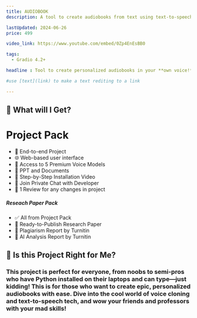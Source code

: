 ```yaml
---
title: AUDIOBOOK
description: A tool to create audiobooks from text using text-to-speech.

lastUpdated: 2024-06-26
price: 499

video_link: https://www.youtube.com/embed/0Zp4EnEsBB0

tags:
  - Gradio 4.2+

headline : Tool to create personalized audiobooks in your **own voice!** Add custom audio effects and background music to transform any text into an engaging auditory experience using [**RVC Real-Time Voice Cloning**](https://www.youtube.com/c/Fireship) and [**TTS Text-to-Speech**](https://www.youtube.com/c/Fireship). 

#use [text](link) to make a text rediting to a link 

---
```


## 🦄 What will I Get?

# Project Pack
- 🚀 End-to-end Project
- 🌐 Web-based user interface
- 🎤 Access to 5 Premium Voice Models
- 📄 PPT and Documents 
- 🎥 Step-by-Step Installation Video
- 💬 Join Private Chat with Developer
- 🔄 1 Review for any changes in project

##### Reseach Paper Pack
- ✅ All from Project Pack
- 📄 Ready-to-Publish Research Paper
- 📝 Plagiarism Report by Turnitin
- 🤖 AI Analysis Report by Turnitin





## 🤔 Is this Project Right for Me?

### This project is perfect for everyone, from noobs to semi-pros who have Python installed on their laptops and can type—just kidding! This is for those who want to create epic, personalized audiobooks with ease. Dive into the cool world of voice cloning and text-to-speech tech, and wow your friends and professors with your mad skills!  




